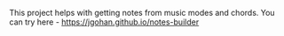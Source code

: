 This project helps with getting notes from music modes and chords.
You can try here - https://jgohan.github.io/notes-builder
